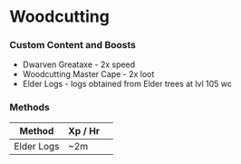 # Woodcutting

### **Custom Content and Boosts**

* Dwarven Greataxe - 2x speed&#x20;
* Woodcutting Master Cape - 2x loot
* Elder Logs - logs obtained from Elder trees at lvl 105 wc

### Methods

| Method     | Xp / Hr |   |
| ---------- | ------- | - |
| Elder Logs | \~2m    |   |

